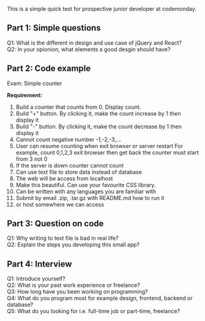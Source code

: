 This is a simple quick test for prospective junior developer at codemonday.

## Part 1: Simple questions
Q1: What is the different in design and use case of jQuery and React? \
Q2: In your opionion, what elements a good desgin should have?


## Part 2: Code example
Exam: Simple counter

**Requirement:**
1. Build a counter that counts from 0. Display count.
2. Build "+" button. By clicking it, make the count increase by 1 then display it
3. Build "-" button. By clicking it, make the count decrease by 1 then display it
4. Cannot count negative number -1,-2,-3,...
5. User can resume counting when exit browser or server restart
For example, count 0,1,2,3 exit browser then get back the counter must start from 3 not 0
6. If the server is down counter cannot count
7. Can use text file to store data instead of database
8. The web will be access from localhost
9. Make this beautiful. Can use your favourite CSS library.
10. Can be written with any languages you are familiar with
11. Submit by email .zip, .tar.gz with README.md how to run it
12. or host somewhere we can access


## Part 3: Question on code
Q1: Why writing to text file is bad in real life? \
Q2: Explain the steps you developing this small app?

## Part 4: Interview
Q1: Introduce yourself? \
Q2: What is your past work experience or freelance? \
Q3: How long have you been working on programming? \
Q4: What do you program most for example design, frontend, backend or database? \
Q5: What do you looking for i.e. full-time job or part-time, freelance?

